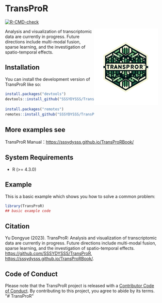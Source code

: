 # TransProR
[![R-CMD-check](https://github.com/SSSYDYSSS/TransProR/workflows/R-CMD-check/badge.svg)](https://github.com/SSSYDYSSS/TransProR/actions) 

<!-- badges: start -->

<!-- badges: end -->

<img src="vignettes/image/TransProR_rlogo.png" alt="TransProR Logo" width="210" height="250" align="right">
Analysis and visualization of transcriptomic data are currently in progress. Future directions include multi-modal fusion, sparse learning, and the investigation of spatio-temporal effects.

## Installation

You can install the development version of TransProR like so:

``` r
install.packages("devtools")
devtools::install_github("SSSYDYSSS/TransProR", build_vignettes = TRUE)

install.packages("remotes")
remotes::install_github("SSSYDYSSS/TransProR", build_vignettes = TRUE)
```
## More examples see

TransProR Manual：https://sssydysss.github.io/TransProRBook/

## System Requirements

-   R (>= 4.3.0)

## Example

This is a basic example which shows you how to solve a common problem:

``` r
library(TransProR)
## basic example code
```
## Citation

Yu Dongyue (2023). TransProR: Analysis and visualization of transcriptomic data are currently in progress. Future directions include multi-modal fusion, sparse learning, and the investigation of spatio-temporal effects.
<https://github.com/SSSYDYSSS/TransProR>, 
<https://sssydysss.github.io/TransProRBook/>.


## Code of Conduct

Please note that the TransProR project is released with a [Contributor Code of Conduct](https://contributor-covenant.org/version/2/1/CODE_OF_CONDUCT.html). By contributing to this project, you agree to abide by its terms. "\# TransProR"
